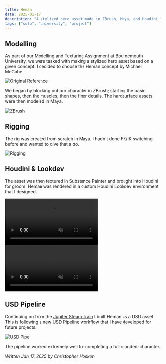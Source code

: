 ```yaml
---
title: Heman
date: 2025-01-17
description: "A stylized hero asset made in ZBrush, Maya, and Houdini."
tags: ["solo", "university", "project"]
---
```


## Modelling

As part of our Modelling and Texturing Assignment at Bournemouth University, we were tasked with making a stylized hero asset based on a given concept. I decided to choose the Heman concept by Michael McCabe.

![Original Reference](/blog/heman/heman_doodle.jpg)

We began by blocking out our character in ZBrush; starting the basic shapes, then the muscles, then the finer details. The hardsurface assets were then modeled in Maya.

![ZBrush](/blog/heman/heman_zbrush.png)

## Rigging

The rig was created from scratch in Maya. I hadn't done FK/IK switching before and wanted to give that a go.

![Rigging](/blog/heman/heman_rig.png)

## Houdini & Lookdev
The asset was then textured in Substance Painter and brought into Houdini for groom. Heman was rendered in a custom Houdini Lookdev environment that I designed.
<div class="video-container">
<video controls muted >
  <source src="/blog/heman/heman_wireframe_turntable.mp4" type="video/mp4">
  Your browser does not support the video tag.
</video>
</div>
<div class="video-container">
<video controls muted >
  <source src="/blog/heman/heman_turntable.mp4" type="video/mp4">
  Your browser does not support the video tag.
</video>
</div>

## USD Pipeline

Continuing on from the [Jupiter Steam Train](/blog/jupiter) I built Heman as a USD asset. This is following a new USD Pipeline workflow that I have developed for future projects.

![USD Pipe](/blog/heman/usd_pipe.png)

The pipeline worked extremely well for completing a full rounded-character.

*Written Jan 17, 2025 by Christopher Hosken*